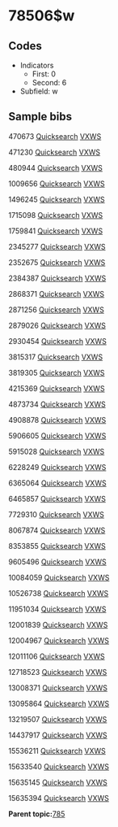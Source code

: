 # 78506$w

## Codes

-   Indicators
    -   First: 0
    -   Second: 6
-   Subfield: w

## Sample bibs

470673 [Quicksearch](https://search.library.yale.edu/catalog/470673) [VXWS](http://prodorbis.library.yale.edu:7014/vxws/GetHoldingsService?bibId=470673)

471230 [Quicksearch](https://search.library.yale.edu/catalog/471230) [VXWS](http://prodorbis.library.yale.edu:7014/vxws/GetHoldingsService?bibId=471230)

480944 [Quicksearch](https://search.library.yale.edu/catalog/480944) [VXWS](http://prodorbis.library.yale.edu:7014/vxws/GetHoldingsService?bibId=480944)

1009656 [Quicksearch](https://search.library.yale.edu/catalog/1009656) [VXWS](http://prodorbis.library.yale.edu:7014/vxws/GetHoldingsService?bibId=1009656)

1496245 [Quicksearch](https://search.library.yale.edu/catalog/1496245) [VXWS](http://prodorbis.library.yale.edu:7014/vxws/GetHoldingsService?bibId=1496245)

1715098 [Quicksearch](https://search.library.yale.edu/catalog/1715098) [VXWS](http://prodorbis.library.yale.edu:7014/vxws/GetHoldingsService?bibId=1715098)

1759841 [Quicksearch](https://search.library.yale.edu/catalog/1759841) [VXWS](http://prodorbis.library.yale.edu:7014/vxws/GetHoldingsService?bibId=1759841)

2345277 [Quicksearch](https://search.library.yale.edu/catalog/2345277) [VXWS](http://prodorbis.library.yale.edu:7014/vxws/GetHoldingsService?bibId=2345277)

2352675 [Quicksearch](https://search.library.yale.edu/catalog/2352675) [VXWS](http://prodorbis.library.yale.edu:7014/vxws/GetHoldingsService?bibId=2352675)

2384387 [Quicksearch](https://search.library.yale.edu/catalog/2384387) [VXWS](http://prodorbis.library.yale.edu:7014/vxws/GetHoldingsService?bibId=2384387)

2868371 [Quicksearch](https://search.library.yale.edu/catalog/2868371) [VXWS](http://prodorbis.library.yale.edu:7014/vxws/GetHoldingsService?bibId=2868371)

2871256 [Quicksearch](https://search.library.yale.edu/catalog/2871256) [VXWS](http://prodorbis.library.yale.edu:7014/vxws/GetHoldingsService?bibId=2871256)

2879026 [Quicksearch](https://search.library.yale.edu/catalog/2879026) [VXWS](http://prodorbis.library.yale.edu:7014/vxws/GetHoldingsService?bibId=2879026)

2930454 [Quicksearch](https://search.library.yale.edu/catalog/2930454) [VXWS](http://prodorbis.library.yale.edu:7014/vxws/GetHoldingsService?bibId=2930454)

3815317 [Quicksearch](https://search.library.yale.edu/catalog/3815317) [VXWS](http://prodorbis.library.yale.edu:7014/vxws/GetHoldingsService?bibId=3815317)

3819305 [Quicksearch](https://search.library.yale.edu/catalog/3819305) [VXWS](http://prodorbis.library.yale.edu:7014/vxws/GetHoldingsService?bibId=3819305)

4215369 [Quicksearch](https://search.library.yale.edu/catalog/4215369) [VXWS](http://prodorbis.library.yale.edu:7014/vxws/GetHoldingsService?bibId=4215369)

4873734 [Quicksearch](https://search.library.yale.edu/catalog/4873734) [VXWS](http://prodorbis.library.yale.edu:7014/vxws/GetHoldingsService?bibId=4873734)

4908878 [Quicksearch](https://search.library.yale.edu/catalog/4908878) [VXWS](http://prodorbis.library.yale.edu:7014/vxws/GetHoldingsService?bibId=4908878)

5906605 [Quicksearch](https://search.library.yale.edu/catalog/5906605) [VXWS](http://prodorbis.library.yale.edu:7014/vxws/GetHoldingsService?bibId=5906605)

5915028 [Quicksearch](https://search.library.yale.edu/catalog/5915028) [VXWS](http://prodorbis.library.yale.edu:7014/vxws/GetHoldingsService?bibId=5915028)

6228249 [Quicksearch](https://search.library.yale.edu/catalog/6228249) [VXWS](http://prodorbis.library.yale.edu:7014/vxws/GetHoldingsService?bibId=6228249)

6365064 [Quicksearch](https://search.library.yale.edu/catalog/6365064) [VXWS](http://prodorbis.library.yale.edu:7014/vxws/GetHoldingsService?bibId=6365064)

6465857 [Quicksearch](https://search.library.yale.edu/catalog/6465857) [VXWS](http://prodorbis.library.yale.edu:7014/vxws/GetHoldingsService?bibId=6465857)

7729310 [Quicksearch](https://search.library.yale.edu/catalog/7729310) [VXWS](http://prodorbis.library.yale.edu:7014/vxws/GetHoldingsService?bibId=7729310)

8067874 [Quicksearch](https://search.library.yale.edu/catalog/8067874) [VXWS](http://prodorbis.library.yale.edu:7014/vxws/GetHoldingsService?bibId=8067874)

8353855 [Quicksearch](https://search.library.yale.edu/catalog/8353855) [VXWS](http://prodorbis.library.yale.edu:7014/vxws/GetHoldingsService?bibId=8353855)

9605496 [Quicksearch](https://search.library.yale.edu/catalog/9605496) [VXWS](http://prodorbis.library.yale.edu:7014/vxws/GetHoldingsService?bibId=9605496)

10084059 [Quicksearch](https://search.library.yale.edu/catalog/10084059) [VXWS](http://prodorbis.library.yale.edu:7014/vxws/GetHoldingsService?bibId=10084059)

10526738 [Quicksearch](https://search.library.yale.edu/catalog/10526738) [VXWS](http://prodorbis.library.yale.edu:7014/vxws/GetHoldingsService?bibId=10526738)

11951034 [Quicksearch](https://search.library.yale.edu/catalog/11951034) [VXWS](http://prodorbis.library.yale.edu:7014/vxws/GetHoldingsService?bibId=11951034)

12001839 [Quicksearch](https://search.library.yale.edu/catalog/12001839) [VXWS](http://prodorbis.library.yale.edu:7014/vxws/GetHoldingsService?bibId=12001839)

12004967 [Quicksearch](https://search.library.yale.edu/catalog/12004967) [VXWS](http://prodorbis.library.yale.edu:7014/vxws/GetHoldingsService?bibId=12004967)

12011106 [Quicksearch](https://search.library.yale.edu/catalog/12011106) [VXWS](http://prodorbis.library.yale.edu:7014/vxws/GetHoldingsService?bibId=12011106)

12718523 [Quicksearch](https://search.library.yale.edu/catalog/12718523) [VXWS](http://prodorbis.library.yale.edu:7014/vxws/GetHoldingsService?bibId=12718523)

13008371 [Quicksearch](https://search.library.yale.edu/catalog/13008371) [VXWS](http://prodorbis.library.yale.edu:7014/vxws/GetHoldingsService?bibId=13008371)

13095864 [Quicksearch](https://search.library.yale.edu/catalog/13095864) [VXWS](http://prodorbis.library.yale.edu:7014/vxws/GetHoldingsService?bibId=13095864)

13219507 [Quicksearch](https://search.library.yale.edu/catalog/13219507) [VXWS](http://prodorbis.library.yale.edu:7014/vxws/GetHoldingsService?bibId=13219507)

14437917 [Quicksearch](https://search.library.yale.edu/catalog/14437917) [VXWS](http://prodorbis.library.yale.edu:7014/vxws/GetHoldingsService?bibId=14437917)

15536211 [Quicksearch](https://search.library.yale.edu/catalog/15536211) [VXWS](http://prodorbis.library.yale.edu:7014/vxws/GetHoldingsService?bibId=15536211)

15633540 [Quicksearch](https://search.library.yale.edu/catalog/15633540) [VXWS](http://prodorbis.library.yale.edu:7014/vxws/GetHoldingsService?bibId=15633540)

15635145 [Quicksearch](https://search.library.yale.edu/catalog/15635145) [VXWS](http://prodorbis.library.yale.edu:7014/vxws/GetHoldingsService?bibId=15635145)

15635394 [Quicksearch](https://search.library.yale.edu/catalog/15635394) [VXWS](http://prodorbis.library.yale.edu:7014/vxws/GetHoldingsService?bibId=15635394)

**Parent topic:**[785](../../tags/785/785.md)

